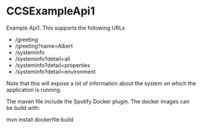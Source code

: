 # CCSExampleApi1
Example Api1. This supports the following URLs

* /greeting
* /greeting?name=Albert
* /systeminfo
* /systeminfo?detail=all
* /systeminfo?detail=properties
* /systeminfo?detail=environment


Note that this will expose a lot of information about the system on which the application is running.

The maven file include the Spotify Docker plugin. The docker images can be build with:

mvn install dockerfile:build


